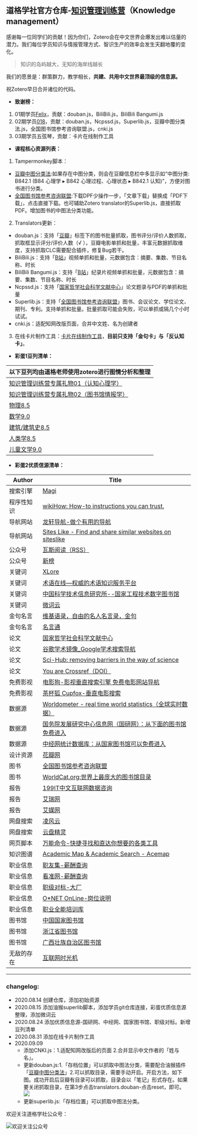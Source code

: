 ## 道格学社官方仓库-[知识管理训练营](https://mp.weixin.qq.com/s/2VzC1RMzwLij4NMaJm3EoQ)（Knowledge management）

感谢每一位同学们的贡献！因为你们，Zotero会在中文世界会爆发出难以估量的潜力。我们每位学员知识与情报管理方式、智识生产的效率会发生天翻地覆的变化。

> 知识的岛屿越大，无知的海岸线越长

我们的愿景是：群策群力，教学相长，**共建、共用中文世界最顶级的信息源。**

祝Zotero早日合并诸位的代码。

- **致谢榜：**

1. 01期学员[Felix](https://github.com/xuwd/translators)，贡献：douban.js，BiliBili.js，BiliBili Bangumi.js
2. 02期学员[018](https://github.com/018/translators)，贡献：douban.js，Ncpssd.js，Superlib.js，豆瓣中图分类法.js，全国图书馆参考咨询联盟.js，cnki.js
3. 03期学员五弦琴，贡献：卡片在线制作工具

- **课程核心资源列表：**	

1. Tampermonkey脚本：
  
  - [豆瓣中图分类法](https://greasyfork.org/zh-CN/scripts/408682):如果存在中图分类，则会在豆瓣信息栏中多显示如“中图分类: B842.1 (B84 心理学 ▸ B842 心理过程、心理状态 ▸ B842.1 认知)”，方便对图书进行分类。
  - [全国图书馆参考咨询联盟](https://greasyfork.org/zh-CN/scripts/408790-):下载DPF少操作一步，「文章下载」替换成「PDF下载」，点击直接下载。也可辅助Zotero translator的Superlib.js，直接抓取PDF。增加图书的中图法分类功能。
  
2. Translators更新：
  - douban.js：支持「[豆瓣](https://www.douban.com/)」标签下的图书批量抓取，图书评分/评价人数抓取，抓取框显示评分/评价人数（√ ），豆瓣电影单抓和批量，丰富元数据抓取维度，支持抓取CLC需要配合插件，修复Bug若干。
  - BiliBili.js：支持「[B站](https://www.bilibili.com/)」视频单抓和批量，元数据包含：摘要、集数、节目名称、时长
  - BiliBili Bangumi.js：支持「[B站](https://www.bilibili.com/)」纪录片视频单抓和批量，元数据包含：摘要、集数、节目名称、时长
  - Ncpssd.js：支持「[国家哲学社会科学文献中心](http://www.ncpssd.org/)」论文题录与PDF的单抓和批量
  - Superlib.js：支持「[全国图书馆参考咨询联盟](http://www.ucdrs.superlib.net/)」图书、会议论文、学位论文、期刊、专利。支持单抓和批量。批量抓取可能会失败，可以单抓或隔几个小时试试。
  - cnki.js：适配知网改版页面，合并中文姓、名为创建者
  
3. 在线卡片制作工具：[卡片在线制作工具](http://earth.ticktechtalk.cn/ind#/)，**目前只支持「金句卡」与「反认知卡」**。
- **彩蛋1豆列清单：**

| 以下豆列均由道格老师使用zotero进行图情分析和整理             |
| ------------------------------------------------------------ |
| [知识管理训练营专属礼物01（认知心理学）](https://www.douban.com/doulist/130393452/) |
| [知识管理训练营专属礼物02（图书馆情报学）](https://www.douban.com/doulist/130592882/) |
| [物理8.5](https://www.douban.com/doulist/129875523/    )     |
| [数学9.0](https://www.douban.com/doulist/129808399/    )     |
| [建筑/建筑史8.5]( https://www.douban.com/doulist/129807622/   ) |
| [人类学8.5](https://www.douban.com/doulist/130013462/ )      |
| [儿童文学9.0]( https://www.douban.com/doulist/130087268/  )  |

- **彩蛋2优质信源清单：**

| Author     | Title                                                        |
| ---------- | ------------------------------------------------------------ |
| 搜索引擎   | [Magi](https://magi.com/)                                    |
| 程序性知识 | [wikiHow: How-to instructions you can trust.](https://www.wikihow.com/Main-Page) |
| 导航网站   | [龙轩导航-做个有用的导航](http://ilxdh.com/)                 |
| 导航网站   | [Sites Like - Find and share similar websites on siteslike](https://www.siteslike.com/) |
| 公众号     | [瓦斯阅读（RSS）](https://qnmlgb.tech/)                      |
| 公众号     | [新榜](https://www.newrank.cn/)                              |
| 关键词     | [XLore](https://xlore.org/)                                  |
| 关键词     | [术语在线—权威的术语知识服务平台](http://termonline.cn/index.htm) |
| 关键词     | [中国科学技术信息研究所--国家工程技术数字图书馆](https://netl.istic.ac.cn/site/home) |
| 关键词     | [微词云](https://www.weiciyun.com/)                          |
| 金句名言   | [维基语录，自由的名人名言录，金句](https://zh.m.wikiquote.org/) |
| 金句名言   | [名言通](https://www.mingyantong.com/)                       |
| 论文       | [国家哲学社会科学文献中心](http://www.ncpssd.org/)           |
| 论文       | [谷歌学术镜像_Google学术搜索导航](https://ac.scmor.com/)     |
| 论文       | [Sci-Hub: removing barriers in the way of science](https://sci-hub.se/) |
| 论文       | [You are Crossref（DOI）](https://www.crossref.org/)         |
| 免费影视   | [电影狗-影视垂直搜索引擎 免费电影网站导航](http://www.dianyinggou.com/) |
| 免费影视   | [茶杯狐 Cupfox-垂直电影搜索](https://www.cupfox.com/)        |
| 数据源     | [Worldometer - real time world statistics（全球实时数据）](https://www.worldometers.info/) |
| 数据源     | [国务院发展研究中心信息网（国研网）：从下面的图书馆免费进入](http://www.drcnet.com.cn/www/int/) |
| 数据源     | [中经网统计数据库：从国家图书馆可以免费进入](https://db.cei.cn/) |
| 设计资源   | [花瓣网](https://huaban.com/)                                |
| 图书       | [全国图书馆参考咨询联盟](http://www.ucdrs.superlib.net/)     |
| 图书       | [WorldCat.org:世界上最庞大的图书馆目录](https://www.worldcat.org/) |
| 报告       | [199IT中文互联网数据咨询](http://www.199it.com/)             |
| 报告       | [艾瑞网](https://www.iresearch.cn/)                          |
| 报告       | [艾媒网](https://www.iimedia.cn/)                            |
| 网盘搜索   | [凌风云 ](https://www.lingfengyun.com/)                      |
| 网盘搜索   | [云盘精灵](https://www.yunpanjingling.com/)                  |
| 网页脚本   | [万能命令-快捷寻找和直达你想要的各类工具](https://wanneng.run/cn/) |
| 知识图谱   | [Academic Map & Academic Search - Acemap](https://www.acemap.info/) |
| 职业信息   | [职友集-薪酬查询](https://www.jobui.com/)                    |
| 职业信息   | [看准网-薪酬查询](https://www.kanzhun.com/)                  |
| 职业信息   | [职级对标-大厂](http://duibiao.info/)                        |
| 职业信息   | [O*NET OnLine-岗位说明](https://www.onetonline.org/)         |
| 职业信息   | [职业全能培训库](https://zyk.bjadks.com/)                    |
| 图书馆     | [中国国家图书馆](http://read.nlc.cn/outRes/outResList?type=%E5%B7%A5%E5%85%B7%E4%B9%A6&urlType=extranet) |
| 图书馆     | [浙江省图书馆](https://www.zjlib.cn/)                        |
| 图书馆     | [广西壮族自治区图书馆](http://www.gxlib.org.cn/)             |
| 无敌的存在 | [互联网时光机](https://web.archive.org/)                     |
---
### changelog:
- 2020.08.14 创建仓库，添加初始资源
- 2020.08.15 添加油猴superlib脚本，添加学员git仓库连接，彩蛋优质信息源整理，添加微词云
- 2020.08.24 添加优质信息源-国研网、中经网、国家图书馆、职级对标。新增豆列清单
- 2020.08.31 添加在线卡片制作工具
- 2020.09.09 
  - 添加CNKI.js：1.适配知网改版后的页面 2.合并显示中文作者的「姓与名」。
  - 更新douban.js:1.「存档位置」可以抓取中图法分类，需要配合油猴插件「[豆瓣中图分类法](https://greasyfork.org/zh-CN/scripts/408682)」2.可以抓取目录，需要手动开启。开启方法，如下图。成功开启后豆瓣有目录可以抓取，目录会以「笔记」形式存在。如果要关闭抓取目录，在第3步点击translators.douban-点击reset，即可。
  ![](https://tva1.sinaimg.cn/large/007S8ZIlgy1gikq1ccc1xj30ro0q6afb.jpg)
  - 更新superlib.js:「存档位置」可以抓取中图法分类。

欢迎关注道格学社公众号：

![欢迎关注公众号](https://tva1.sinaimg.cn/large/007S8ZIlgy1ghqq4mtus1j3076076wey.jpg)
